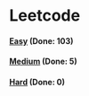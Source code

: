 # Leetcode

<h4><a href="https://github.com/lon-yang/leetcode/blob/master/docs/Easy.md">Easy</a>  (Done: 103)</h4>
<h4><a href="https://github.com/lon-yang/leetcode/blob/master/docs/Medium.md">Medium</a>  (Done: 5)</h4>
<h4><a href="https://github.com/lon-yang/leetcode/blob/master/docs/Hard.md">Hard</a>  (Done: 0)</h4>
